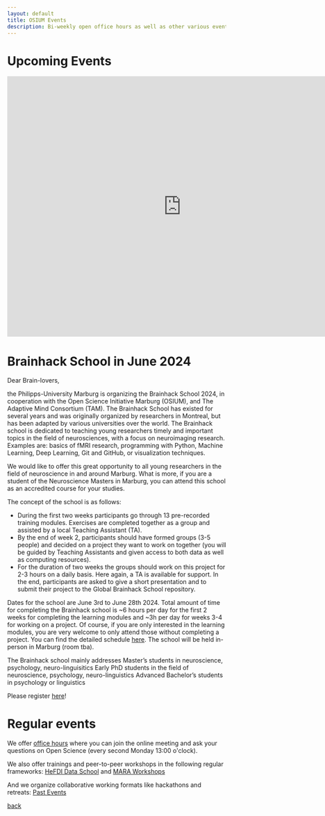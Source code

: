 ```yaml
---
layout: default
title: OSIUM Events
description: Bi-weekly open office hours as well as other various events.
---
```

# Upcoming Events

<iframe src="https://calendar.google.com/calendar/embed?height=600&amp;wkst=2&amp;hl=en&amp;src=osium.contact%40gmail.com&amp;ctz=Europe%2FBerlin" style="border-width:0" width="800" height="600" frameborder="0" scrolling="no"></iframe>

# Brainhack School in June 2024

Dear Brain-lovers,

the Philipps-University Marburg is organizing the Brainhack School 2024, in cooperation with the Open Science Initiative Marburg (OSIUM), and The Adaptive Mind Consortium (TAM). The Brainhack School has existed for several years and was originally organized by researchers in Montreal, but has been adapted by various universities over the world. The Brainhack school is dedicated to teaching young researchers timely and important topics in the field of neurosciences, with a focus on neuroimaging research. Examples are: basics of fMRI research, programming with Python, Machine Learning, Deep Learning, Git and GitHub, or visualization techniques. 

We would like to offer this great opportunity to all young researchers in the field of neuroscience in and around Marburg. What is more, if you are a student of the Neuroscience Masters in Marburg, you can attend this school as an accredited course for your studies.

The concept of the school is as follows:
* During the first two weeks participants go through 13 pre-recorded training modules. Exercises are completed together as a group and assisted by a local Teaching Assistant (TA). 
* By the end of week 2, participants should have formed groups (3-5 people) and decided on a project they want to work on together (you will be guided by Teaching Assistants and given access to both data as well as computing resources). 
* For the duration of two weeks the groups should work on this project for 2-3 hours on a daily basis. Here again, a TA is available for support. In the end, participants are asked to give a short presentation and to submit their project to the Global Brainhack School repository. 

Dates for the school are June 3rd to June 28th 2024. Total amount of time for completing the Brainhack school is ~6 hours per day for the first 2 weeks for completing the learning modules and ~3h per day for weeks 3-4 for working on a project. Of course, if you are only interested in the learning modules, you are very welcome to only attend those without completing a project. You can find the detailed schedule <a href="https://docs.google.com/document/d/1SjpsBHkMhMCrQt3zONjcvGxyh3pbBUzzjpqX_hAONQA/edit?usp=sharing">here</a>. The school will be held in-person in Marburg (room tba). 

The Brainhack school mainly addresses
Master’s students in neuroscience, psychology, neuro-linguisitics
Early PhD students in the field of neuroscience, psychology, neuro-linguistics
Advanced Bachelor’s students in psychology or linguistics 

Please register <a href="https://school-brainhack.github.io/register/">here</a>!



# Regular events
We offer <a href="https://webconf.hrz.uni-marburg.de/n/rooms/q2o-bf3-vtf-u8q/join">office hours</a> where you can join the online meeting and ask your questions on Open Science (every second Monday 13:00 o'clock). 

We also offer trainings and peer-to-peer workshops in the following regular frameworks: <a href="https://www.uni-marburg.de/en/hefdi/hefdi-data-event/hds">HeFDI Data School</a> and <a href="https://www.uni-marburg.de/en/mara/program/calendar-of-events">MARA Workshops</a>

And we organize collaborative working formats like hackathons and retreats: [Past Events](./past-events.md) 

[back](./)
